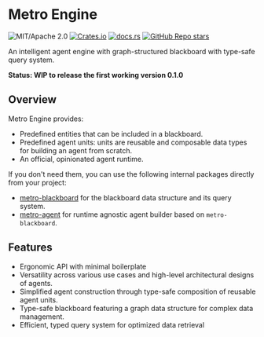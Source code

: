 # Metro Engine

![MIT/Apache 2.0](https://img.shields.io/badge/license-MIT%2FApache--2.0-blue.svg)
[![Crates.io](https://img.shields.io/crates/v/metro-agent)](https://crates.io/crates/metro-agent)
[![docs.rs](https://img.shields.io/docsrs/metro-agent)](https://docs.rs/metro-agent)
[![GitHub Repo stars](https://img.shields.io/github/stars/Hihaheho/metro?style=social)](https://github.com/Hihaheho/metro)

An intelligent agent engine with graph-structured blackboard with type-safe
query system.

**Status: WIP to release the first working version 0.1.0**

## Overview

Metro Engine provides:

- Predefined entities that can be included in a blackboard.
- Predefined agent units: units are reusable and composable data
  types for building an agent from scratch.
- An official, opinionated agent runtime.

If you don't need them, you can use the following internal packages directly from your project:

- [metro-blackboard](https://github.com/Hihaheho/metro/tree/main/crates/metro-blackboard#metro-blackboard)
  for the blackboard data structure and its query system.
- [metro-agent](https://github.com/Hihaheho/metro/tree/main/crates/metro-agent#metro-agent)
  for runtime agnostic agent builder based on `metro-blackboard`.

## Features

- Ergonomic API with minimal boilerplate
- Versatility across various use cases and high-level architectural designs of agents.
- Simplified agent construction through type-safe composition of reusable agent units.
- Type-safe blackboard featuring a graph data structure for complex data management.
- Efficient, typed query system for optimized data retrieval
